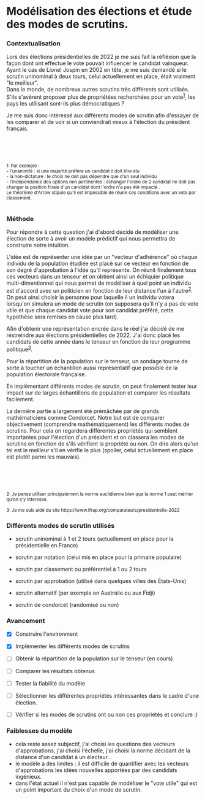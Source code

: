 # Modélisation des élections et étude des modes de scrutins.



### Contextualisation
Lors des élections présidentielles de 2022 je me suis fait la réfléxion que la façon dont ont effectue le vote pouvait influencer le candidat vainqueur. Ayant le cas de Lionel Jospin en 2002 en tête, je me suis demandé si le scrutin uninominal à deux tours, celui actuellement en place, était vraiment "le meilleur". <br>
  Dans le monde, de nombreux autres scrutins très différents sont utilisés. S'ils s'avèrent proposer plus de propriétées recherchées pour un vote<sup>[1](#propvote)</sup>, les pays les utilisant sont-ils plus démocratiques ?

Je me suis donc intéressé aux différents modes de scrutin afin d'essayer de les comparer et de voir si un conviendrait mieux à l'élection du président français.


<br>
<br>
<br>
<br>
 <sup>
  <a name="propvote">1</a>: Par exemple : <br> - l'unanimité : si une majorité préfère un candidat il doit être élu <br>
                                             - la non-dictature : le choix ne doit pas dépendre que d'un seul individu <br>
                                             - l'indépendance des options non pertinentes : échanger l'ordre de 2 candidat ne doit pas changer la position finale d'un candidat dont l'ordre n'a pas été impacté . <br>
  Le théorème d'Arrow stipule qu'il est impossible de réunir ces conditions avec un vote par classement.<br>
 <br>
 </sup>










### Méthode
Pour répondre à cette question j'ai d'abord decidé de modéliser une élection de sorte à avoir un modèle prédictif qui nous permettra de construire notre intuition.

L'idée est de représenter une idée par un "vecteur d'adhérence" où chaque individu de la population étudiée est placé sur ce vecteur en fonction de son degré d'approbation à l'idée qu'il représente. On réunit finalement tous ces vecteurs dans un tenseur et on obtient ainsi un échiquier politique multi-dimentionnel qui nous permet de modéliser à quel point un individu est d'accord avec un politicien en fonction de leur distance l'un à l'autre<sup>[2](#distance)</sup>. On peut ainsi choisir la personne pour laquelle il un individu votera lorsqu'on simulera un mode de scrutin (on supposera qu'il n'y a pas de vote utile et que chaque candidat vote pour son candidat préféré, cette hypothèse sera remises en cause plus tard).

Afin d'obtenir une représentation encrée dans le réel j'ai décidé de me réstreindre aux élections présidentielles de 2022. J'ai donc placé les candidats de cette année dans le tenseur en fonction de leur programme politique<sup>[3](#programme)</sup>.

Pour la répartition de la population sur le tenseur, un sondage tourne de sorte à toucher un échantillon aussi représentatif que possible de la population électorale française.

En implémentant différents modes de scrutin, on peut finalement tester leur impact sur de larges échantillons de population et comparer les résultats facilement.

La dernière partie a largement été prémâchée par de grands mathématiciens comme Condorcet. Notre but est de comparer objectivement (comprendre mathématiquement) les différents modes de scrutins. Pour cela on regardera différentes propriétés qui semblent importantes pour l'élection d'un président et on classera les modes de scrutins en fonction de s'ils vérifient la propriété ou non. On dira alors qu'un tel est le meilleur s'il en vérifie le plus (spoiler, celui actuellement en place est plutôt parmi les mauvais).


<br>
<br>
<br>
<br>
<sup>
<a name="distance">2</a>: Je pense utiliser principalement la norme euclidienne bien que la norme 1 peut mériter qu'on s'y interesse.<br>
<br>
<a name="programme">3</a>: Je me suis aidé du site https://www.ifrap.org/comparateurs/presidentielle-2022
<br>  
</sup>
 






### Différents modes de scrutin utilisés 
- scrutin uninominal à 1 et 2 tours (actuellement en place pour la présidentielle en France)

- scrutin par notation (celui mis en place pour la primaire populaire)

- scrutin par classement ou préférentiel à 1 ou 2 tours 

- scrutin par approbation (utilisé dans quelques villes des États-Unis)

- scrutin alternatif (par exemple en Australie ou aux Fidji)

- scrutin de condorcet (randomisé ou non)






### Avancement
- [x] Construire l'environment
- [x] Implémenter les différents modes de scrutins
- [ ] Obtenir la répartition de la population sur le tenseur (en cours)
- [ ] Comparer les résultats obtenus
- [ ] Tester la fiabilité du modèle
- [ ] Sélectionner les différentes propriétés intéressantes dans le cadre d'une élection.
- [ ] Vérifier si les modes de scrutins ont ou non ces propriétés et conclure :)







### Faiblesses du modèle
- cela reste assez subjectif, j'ai choisi les questions des vecteurs d'approbations, j'ai choisi l'échelle, j'ai choisi la norme décidant de la distance d'un candidat à un électeur...
- le modèle à des limites : il est difficile de quantifier avec les vecteurs d'approbations les idées nouvelles apportées par des candidats ingénieux.
- dans l'état actuel il n'est pas capable de modéliser le "vote utile" qui est un point important du choix d'un mode de scrutin.













